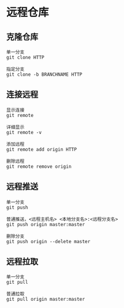 # 远程仓库

## 克隆仓库

    单一分支
    git clone HTTP

    指定分支
    git clone -b BRANCHNAME HTTP

## 连接远程

    显示连接
    git remote

    详细显示
    git remote -v

    添加远程
    git remote add origin HTTP

    删除远程
    git remote remove origin

## 远程推送

    单一分支
    git push

    普通推送，<远程主机名> <本地分支名>:<远程分支名>
    git push origin master:master

    删除分支
    git push origin --delete master

## 远程拉取

    单一分支
    git pull

    普通拉取
    git pull origin master:master
